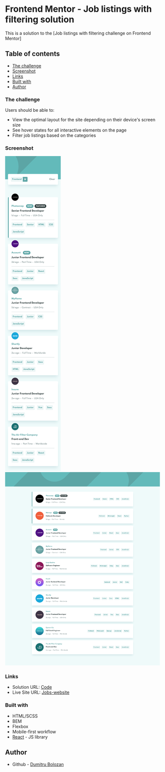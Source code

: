 # Frontend Mentor - Job listings with filtering solution

This is a solution to the [Job listings with filtering challenge on Frontend Mentor]
## Table of contents

- [The challenge](#the-challenge)
- [Screenshot](#screenshot)
- [Links](#links)
- [Built with](#built-with)
- [Author](#author)
### The challenge

Users should be able to:

- View the optimal layout for the site depending on their device's screen size
- See hover states for all interactive elements on the page
- Filter job listings based on the categories

### Screenshot

![Mobile](./mobile_view.png)
![Desktop](./pc_view.png)

### Links

- Solution URL: [Code](https://github.com/d1bolozan/jobs-website)
- Live Site URL: [Jobs-website](https://jobs-website-dusky.vercel.app/)

### Built with

- HTML/SCSS
- BEM
- Flexbox
- Mobile-first workflow
- [React](https://reactjs.org/) - JS library

## Author

- Github - [Dumitru Bolozan](https://github.com/d1bolozan)